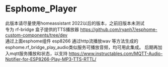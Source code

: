 # Esphome_Player

此版本请尽量使用homeassistant 2022以后的版本，之前旧版本未测试\
专为 rf-bridge 盒子提供的TTS播放器
https://github.com/ryanh7/esphome-custom-components/tree/dev \
通过上面esphome组件 esp8266 通过http流播放wav 等方法生成的esphome.rf_bridge_play_audio类似服务可播放音频，均可用此集成。
后期再加入mqtt服务播放和状态，以支持 https://www.instructables.com/MQTT-Audio-Notifier-for-ESP8266-Play-MP3-TTS-RTTL/ 
